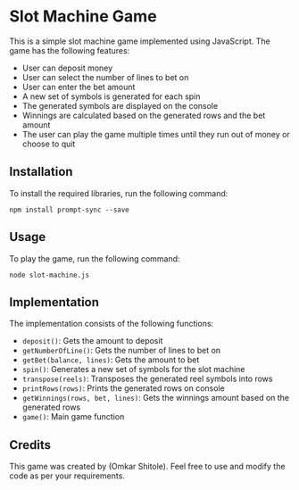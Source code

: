 # Slot Machine Game

This is a simple slot machine game implemented using JavaScript. The game has the following features:

- User can deposit money
- User can select the number of lines to bet on
- User can enter the bet amount
- A new set of symbols is generated for each spin
- The generated symbols are displayed on the console
- Winnings are calculated based on the generated rows and the bet amount
- The user can play the game multiple times until they run out of money or choose to quit

## Installation

To install the required libraries, run the following command:

```
npm install prompt-sync --save
```

## Usage

To play the game, run the following command:

```
node slot-machine.js
```

## Implementation

The implementation consists of the following functions:

- `deposit()`: Gets the amount to deposit
- `getNumberOfLine()`: Gets the number of lines to bet on
- `getBet(balance, lines)`: Gets the amount to bet
- `spin()`: Generates a new set of symbols for the slot machine
- `transpose(reels)`: Transposes the generated reel symbols into rows
- `printRows(rows)`: Prints the generated rows on console
- `getWinnings(rows, bet, lines)`: Gets the winnings amount based on the generated rows
- `game()`: Main game function

## Credits

This game was created by (Omkar Shitole). Feel free to use and modify the code as per your requirements.
